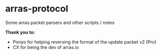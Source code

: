 # arras-protocol

Some arras packet parsers and other scripts / notes


**Thank you to:**  
- Ponyo for helping reversing the format of the update packet v2 (Pro)
- CX for being the dev of arras.io
